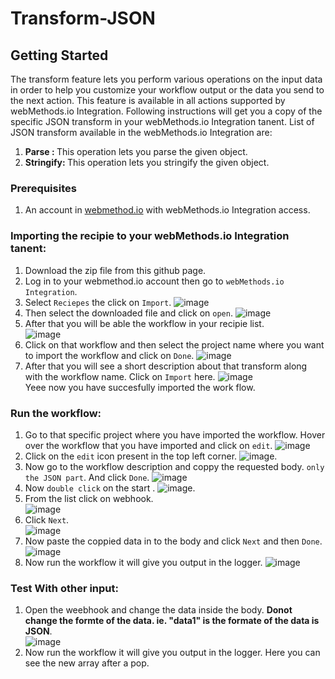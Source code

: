 # Transform-JSON

## Getting Started
The transform feature lets you perform various operations on the input data in order to help you customize your workflow output or the data you send to the next action. This feature is available in all actions supported by webMethods.io Integration. 
Following instructions will get you a copy of the specific JSON transform in your webMethods.io Integration tanent.
List of JSON transform available in the webMethods.io Integration are:
1. <b> Parse : </b>This operation lets you parse the given object.
2. <b> Stringify: </b>This operation lets you stringify the given object.

### Prerequisites
1. An account in [webmethod.io](https://www.softwareag.cloud/site/product/webmethods-io-integration.html) with webMethods.io Integration access.

### Importing the recipie to your webMethods.io Integration tanent:
1. Download the zip file from this github page.
2. Log in to your webmethod.io account then go to `webMethods.io Integration`.
3. Select `Reciepes` the click on `Import`.
![image](https://user-images.githubusercontent.com/60179170/88805095-5d798500-d1cc-11ea-97de-dec146247ecc.png)
4. Then select the downloaded file and click on `open`.
![image](https://user-images.githubusercontent.com/60179170/88921620-72b5e880-d28c-11ea-99ed-e4b24fe0e1fd.png)
5. After that you will be able the workflow in your recipie list.<br/>
![image](https://user-images.githubusercontent.com/60179170/88921699-96792e80-d28c-11ea-8471-4c46f4e25c02.png)
6. Click on that workflow and then select the project name where you want to import the workflow and click on `Done`.
![image](https://user-images.githubusercontent.com/60179170/88805882-5737d880-d1cd-11ea-8414-17324e86dcd6.png)
7. After that you will see a short description about that transform along with the workflow name. Click on `Import` here.
![image](https://user-images.githubusercontent.com/60179170/88921762-b3156680-d28c-11ea-8d2f-7ce4c4284ef1.png)<br/>
Yeee now you have succesfully imported the work flow.

### Run the workflow:
1. Go to that specific project where you have imported the workflow. Hover over the workflow that you have imported and click on `edit`.
![image](https://user-images.githubusercontent.com/60179170/88921888-e526c880-d28c-11ea-9e54-7ed9f1a34de4.png)
2. Click on the `edit` icon present in the top left corner.
![image](https://user-images.githubusercontent.com/60179170/88808530-a29fb600-d1d0-11ea-90e1-d4efeebfe853.png).
3. Now go to the workflow description and coppy the requested body. `only the JSON part`. And click `Done`.
![image](https://user-images.githubusercontent.com/60179170/88921945-012a6a00-d28d-11ea-824a-fc9547c90725.png)
4. Now `double click` on the start .
![image](https://user-images.githubusercontent.com/60179170/88809305-9700bf00-d1d1-11ea-91a2-235dfaf46578.png).
5. From the list click on webhook.<br/>
![image](https://user-images.githubusercontent.com/60179170/88810663-49855180-d1d3-11ea-914e-09f501278c2f.png)
6. Click `Next`.<br/>
![image](https://user-images.githubusercontent.com/60179170/88910377-05995780-d27a-11ea-99cc-b472dac0f0ef.png)
7. Now paste the coppied data in to the body and click `Next` and then `Done`.
![image](https://user-images.githubusercontent.com/60179170/88922065-35058f80-d28d-11ea-8017-19d77adbc959.png)
8. Now run the workflow it will give you output in the logger. 
![image](https://user-images.githubusercontent.com/60179170/88922165-60887a00-d28d-11ea-9abd-9ec776f6e0a9.png)

### Test With other input:
1. Open the weebhook and change the data inside the body. <b> Donot change the formte of the data. ie. "data1" is the formate of the data is JSON</b>.<br/>
![image](https://user-images.githubusercontent.com/60179170/88922381-a6454280-d28d-11ea-9ae9-cab58d4b1b55.png)
2.  Now run the workflow it will give you output in the logger. Here you can see the new array after a pop.<br/>

